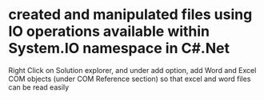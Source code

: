 # created and manipulated files using IO operations available within System.IO namespace in C#.Net

Right Click on Solution explorer, and under add option, add Word and Excel 
COM objects (under COM Reference section) so that excel and word files can be read easily
            
